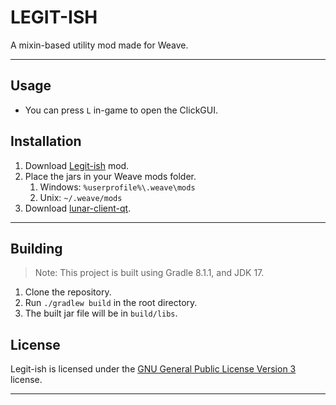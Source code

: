 # LEGIT-ISH
A mixin-based utility mod made for Weave.

---

## Usage
- You can press `L` in-game to open the ClickGUI. 

## Installation
1. Download [Legit-ish](https://github.com/legitish/Legit-ish-Weave/releases/latest) mod.
2. Place the jars in your Weave mods folder.
    1. Windows: `%userprofile%\.weave\mods`
    2. Unix: `~/.weave/mods`
3. Download [lunar-client-qt](https://github.com/Youded-byte/lunar-client-qt/releases/latest).

---

## Building
> Note: This project is built using Gradle 8.1.1, and JDK 17.
1. Clone the repository.
2. Run `./gradlew build` in the root directory.
3. The built jar file will be in `build/libs`.

## License
Legit-ish is licensed under the [GNU General Public License Version 3](https://github.com/legitish/Legit-ish-Weave/blob/master/LICENSE) license.

---
